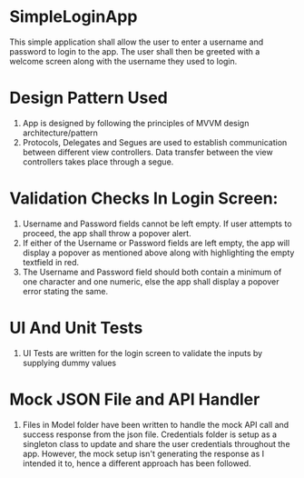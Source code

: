 # SimpleLoginApp
This simple application shall allow the user to enter a username and password to login to the app. The user shall then be greeted with a welcome screen along with the username they used to login.

# Design Pattern Used
1. App is designed by following the principles of MVVM design architecture/pattern
2. Protocols, Delegates and Segues are used to establish communication between different view controllers. Data transfer between the view controllers takes place through a segue.

# Validation Checks In Login Screen:
1. Username and Password fields cannot be left empty. If user attempts to proceed, the app shall throw a popover alert. 
2. If either of the Username or Password fields are left empty, the app will display a popover as mentioned above along with highlighting the empty textfield in red.
3. The Username and Password field should both contain a minimum of one character and one numeric, else the app shall display a popover error stating the same.

# UI And Unit Tests
1. UI Tests are written for the login screen to validate the inputs by supplying dummy values

# Mock JSON File and API Handler
1. Files in Model folder have been written to handle the mock API call and success response from the json file. Credentials folder is setup as a singleton class to update and share the user credentials throughout the app. However, the mock setup isn't generating the response as I intended it to, hence a different approach has been followed.

